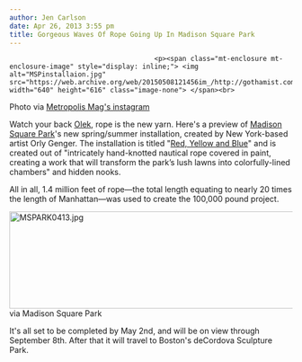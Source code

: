 ```yaml
---
author: Jen Carlson
date: Apr 26, 2013 3:55 pm
title: Gorgeous Waves Of Rope Going Up In Madison Square Park
---
```


	
										<p><span class="mt-enclosure mt-enclosure-image" style="display: inline;"> <img alt="MSPinstallaion.jpg" src="https://web.archive.org/web/20150508121456im_/http://gothamist.com/attachments/arts_jen/MSPinstallaion.jpg" width="640" height="616" class="image-none"> </span><br>
<span class="photo_caption">Photo via <a href="https://web.archive.org/web/20150508121456/http://instagram.com/p/Yk7deCRk9b/">Metropolis Mag&apos;s instagram</a></span></p>

<p>Watch your back <a href="https://web.archive.org/web/20150508121456/http://gothamist.com/tags/olek">Olek</a>, rope is the new yarn. Here&apos;s a preview of <a href="https://web.archive.org/web/20150508121456/http://gothamist.com/tags/MadisonSquarePark">Madison Square Park</a>&apos;s new spring/summer installation, created by New York-based artist Orly Genger. The installation is titled &quot;<a href="https://web.archive.org/web/20150508121456/http://www.madisonsquarepark.org/things-to-do/calendar/mad-sq-art-orly-genger">Red, Yellow and Blue</a>&quot; and is created out of &quot;intricately hand-knotted nautical rope covered in paint, creating a work that will transform the park&#x2019;s lush lawns into colorfully-lined chambers&quot; and hidden nooks.</p>

<p>All in all, 1.4 million feet of rope&#x2014;the total length equating to nearly 20 times the length of Manhattan&#x2014;was used to create the 100,000 pound project.</p>

<p><span class="mt-enclosure mt-enclosure-image" style="display: inline;"> <img alt="MSPARK0413.jpg" src="https://web.archive.org/web/20150508121456im_/http://gothamist.com/attachments/arts_jen/MSPARK0413.jpg" width="640" height="173" class="image-none"> </span><br>
<span class="photo_caption">via Madison Square Park</span></p>

<p>It&apos;s all set to be completed by May 2nd, and will be on view through September 8th. After that it will travel to Boston&apos;s deCordova Sculpture Park.</p>					
										
									
				